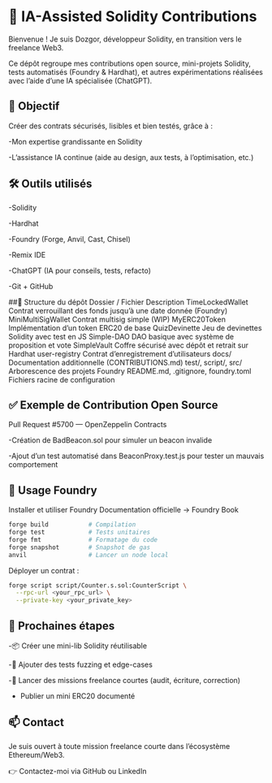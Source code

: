 # 🧠 IA-Assisted Solidity Contributions
Bienvenue ! Je suis Dozgor, développeur Solidity, en transition vers le freelance Web3.

Ce dépôt regroupe mes contributions open source, mini-projets Solidity, tests automatisés (Foundry & Hardhat), et autres expérimentations réalisées avec l’aide d’une IA spécialisée (ChatGPT).

## 🎯 Objectif
Créer des contrats sécurisés, lisibles et bien testés, grâce à :

-Mon expertise grandissante en Solidity

-L’assistance IA continue (aide au design, aux tests, à l’optimisation, etc.)

## 🛠️ Outils utilisés
-Solidity

-Hardhat

-Foundry (Forge, Anvil, Cast, Chisel)

-Remix IDE

-ChatGPT (IA pour conseils, tests, refacto)

-Git + GitHub

##📁 Structure du dépôt
Dossier / Fichier	Description
TimeLockedWallet	Contrat verrouillant des fonds jusqu’à une date donnée (Foundry)
MiniMultiSigWallet	Contrat multisig simple (WIP)
MyERC20Token	Implémentation d’un token ERC20 de base
QuizDevinette	Jeu de devinettes Solidity avec test en JS
Simple-DAO	DAO basique avec système de proposition et vote
SimpleVault	Coffre sécurisé avec dépôt et retrait sur Hardhat
user-registry	Contrat d’enregistrement d’utilisateurs
docs/	Documentation additionnelle (CONTRIBUTIONS.md)
test/, script/, src/	Arborescence des projets Foundry
README.md, .gitignore, foundry.toml	Fichiers racine de configuration

## ✅ Exemple de Contribution Open Source
Pull Request #5700 — OpenZeppelin Contracts

-Création de BadBeacon.sol pour simuler un beacon invalide

-Ajout d’un test automatisé dans BeaconProxy.test.js pour tester un mauvais comportement

## 🔧 Usage Foundry
Installer et utiliser Foundry
Documentation officielle → Foundry Book

```bash
forge build           # Compilation
forge test            # Tests unitaires
forge fmt             # Formatage du code
forge snapshot        # Snapshot de gas
anvil                 # Lancer un node local
```
Déployer un contrat :

```bash
forge script script/Counter.s.sol:CounterScript \
  --rpc-url <your_rpc_url> \
  --private-key <your_private_key>
```

## 🧭 Prochaines étapes
-📦 Créer une mini-lib Solidity réutilisable

-🧪 Ajouter des tests fuzzing et edge-cases

-🚀 Lancer des missions freelance courtes (audit, écriture, correction)

- Publier un mini ERC20 documenté

## 📫 Contact
Je suis ouvert à toute mission freelance courte dans l’écosystème Ethereum/Web3.

👉 Contactez-moi via GitHub ou LinkedIn
